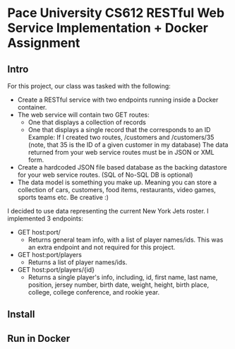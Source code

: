 # Pace University CS612 RESTful Web Service Implementation + Docker Assignment

## Intro

For this project, our class was tasked with the following:
* Create a RESTful service with two endpoints running inside a Docker container.
* The web service will contain two GET routes:
  * One that displays a collection of records
  * One that displays a single record that the corresponds to an ID
    Example: If I created two routes, /customers and /customers/35 (note, that 35 is the ID of a given customer in my database)
    The data returned from your web service routes must be in JSON or XML form.
* Create a hardcoded JSON file based database as the backing datastore for your web service routes. (SQL of No-SQL DB is optional)
* The data model is something you make up. Meaning you can store a collection of cars, customers, food items, restaurants, video games, sports teams etc. Be creative :)

I decided to use data representing the current New York Jets roster. I implemented 3 endpoints:
* GET host:port/
  * Returns general team info, with a list of player names/ids. This was an extra endpoint and not required for this project.
* GET host:port/players
  * Returns a list of player names/ids.
* GET host:port/players/{id}
  * Returns a single player's info, including, id, first name, last name, position, jersey number, birth date, weight, height, birth place, college, college conference, and rookie year.

## Install


## Run in Docker

